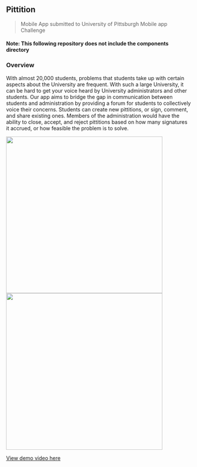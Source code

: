 ## Pittition
> Mobile App submitted to University of Pittsburgh Mobile app Challenge
#### Note: This following repository does not include the components directory


### Overview
<p>With almost 20,000 students, problems that students take up with certain aspects about the University are frequent. With such a large University, it can be hard to get your voice heard by University administrators and other students. 
Our app aims to bridge the gap in communication between students and administration by providing a forum for students to collectively voice their concerns. Students can create new pittitions, or sign, comment, and share existing ones. Members of the administration would have the ability to close, accept, and reject pittitions based on how many signatures it accrued, or how feasible the problem is to solve.
</p>

<img src="http://niksingh.net/img/PittitionHome.png" width="425" /> <img src="http://niksingh.net/img/PittitionPage.png" width="425" />

[View demo video here](https://www.youtube.com/watch?v=3CFOHVC-k0w)